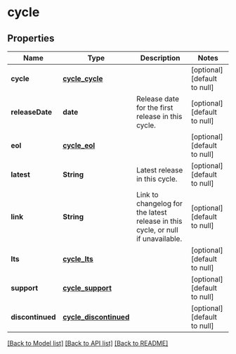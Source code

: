 # cycle
## Properties

| Name | Type | Description | Notes |
|------------ | ------------- | ------------- | -------------|
| **cycle** | [**cycle_cycle**](cycle_cycle.md) |  | [optional] [default to null] |
| **releaseDate** | **date** | Release date for the first release in this cycle. | [optional] [default to null] |
| **eol** | [**cycle_eol**](cycle_eol.md) |  | [optional] [default to null] |
| **latest** | **String** | Latest release in this cycle. | [optional] [default to null] |
| **link** | **String** | Link to changelog for the latest release in this cycle, or null if unavailable. | [optional] [default to null] |
| **lts** | [**cycle_lts**](cycle_lts.md) |  | [optional] [default to null] |
| **support** | [**cycle_support**](cycle_support.md) |  | [optional] [default to null] |
| **discontinued** | [**cycle_discontinued**](cycle_discontinued.md) |  | [optional] [default to null] |

[[Back to Model list]](../README.md#documentation-for-models) [[Back to API list]](../README.md#documentation-for-api-endpoints) [[Back to README]](../README.md)

